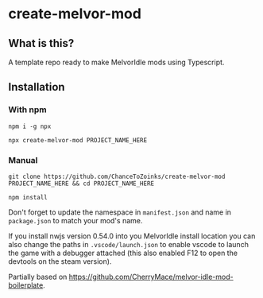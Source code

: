 # create-melvor-mod

## What is this?
A template repo ready to make MelvorIdle mods using Typescript.

## Installation
### With npm
`npm i -g npx`

`npx create-melvor-mod PROJECT_NAME_HERE`
### Manual
`git clone https://github.com/ChanceToZoinks/create-melvor-mod PROJECT_NAME_HERE && cd PROJECT_NAME_HERE`

`npm install`

Don't forget to update the namespace in `manifest.json` and name in `package.json` to match your mod's name.

If you install nwjs version 0.54.0 into you MelvorIdle install location you can also change the paths in `.vscode/launch.json` to enable vscode to launch the game with a debugger attached (this also enabled F12 to open the devtools on the steam version).

Partially based on https://github.com/CherryMace/melvor-idle-mod-boilerplate.
